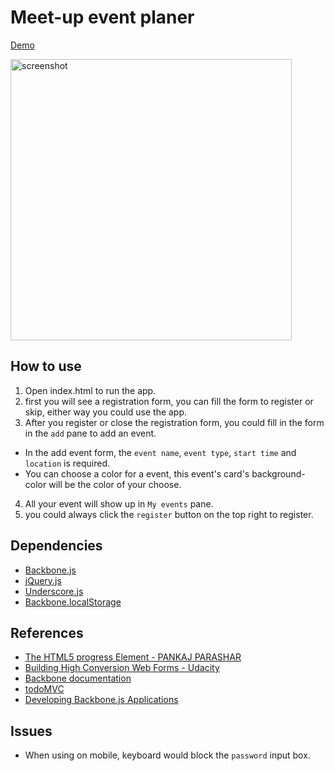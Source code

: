 # Meet-up event planer

[Demo](https://jimmyqsc.github.io/meet-up_event_planner/dist/#/)

<img src="https://cloud.githubusercontent.com/assets/16117899/17828591/1186f17c-66c9-11e6-9161-da1d7ec75033.gif" alt="screenshot" height=450px>

## How to use

1. Open index.html to run the app.
2. first you will see a registration form, you can fill the form to register or skip, either way you could use the app.
3. After you register or close the registration form, you could fill in the form in the `add` pane to add an event.
  * In the add event form, the `event name`, `event type`, `start time` and `location` is required.
  * You can choose a color for a event, this event's card's background-color will be the color of your choose.
4. All your event will show up in `My events` pane.
5. you could always click the `register` button on the top right to register.

## Dependencies

* [Backbone.js](http://backbonejs.org/)
* [jQuery.js](https://jquery.com/)
* [Underscore.js](http://underscorejs.org/)
* [Backbone.localStorage](https://github.com/jeromegn/Backbone.localStorage)

## References
* [The HTML5 progress Element -  PANKAJ PARASHAR](https://css-tricks.com/html5-progress-element/)
* [Building High Conversion Web Forms - Udacity](https://cn.udacity.com/course/building-high-conversion-web-forms--ud890)
* [Backbone documentation](http://backbonejs.org/)
* [todoMVC](http://todomvc.com/)
* [Developing Backbone.js Applications](https://addyosmani.com/backbone-fundamentals/)

## Issues

* When using on mobile, keyboard would block the `password` input box.

